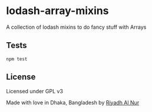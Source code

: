 # lodash-array-mixins
A collection of lodash mixins to do fancy stuff with Arrays  

## Tests
`npm test`  

## License  
Licensed under GPL v3  

Made with love in Dhaka, Bangladesh by [Riyadh Al Nur](http://blog.verticalaxisbd.com)
